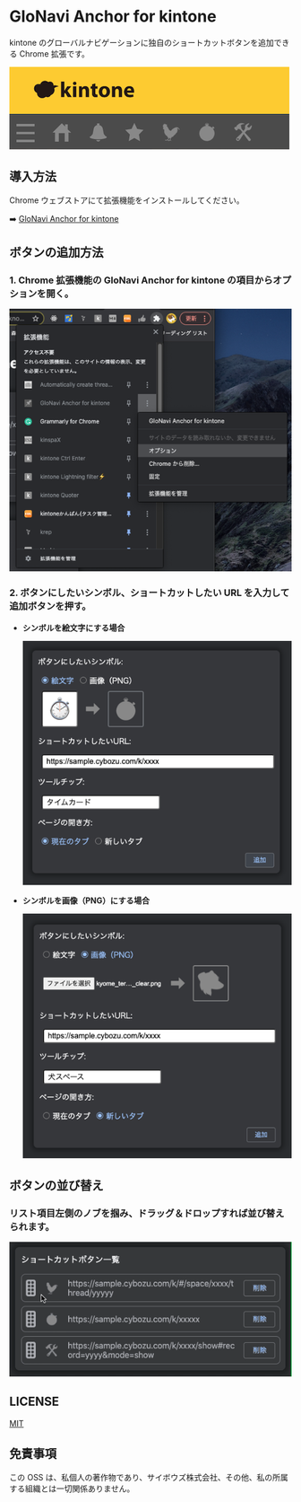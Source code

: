 # GloNavi Anchor for kintone

kintone のグローバルナビゲーションに独自のショートカットボタンを追加できる Chrome 拡張です。

![グローバルナビゲーションの画像](./resources/global_navigation.png)

## 導入方法

Chrome ウェブストアにて拡張機能をインストールしてください。

➡️ [GloNavi Anchor for kintone](https://chrome.google.com/webstore/detail/glonavi-anchor-for-kinton/gjniipeclimojedklghnfjfioklgfllc?hl=ja)

## ボタンの追加方法

### 1. Chrome 拡張機能の GloNavi Anchor for kintone の項目からオプションを開く。

![オプションを開く](./resources/open_option.png)

### 2. ボタンにしたいシンボル、ショートカットしたい URL を入力して追加ボタンを押す。

- **シンボルを絵文字にする場合**

  ![必要項目の入力と追加](./resources/add_emoji_anchor.png)

- **シンボルを画像（PNG）にする場合**

  ![必要項目の入力と追加](./resources/add_image_anchor.png)

## ボタンの並び替え

### リスト項目左側のノブを掴み、ドラッグ＆ドロップすれば並び替えられます。

![必要項目の入力と追加](./resources/sort_anchors.gif)

## LICENSE

[MIT](https://github.com/Kyome22/GloNavi-Anchor-for-kintone/blob/main/LICENSE)

## 免責事項

この OSS は、私個人の著作物であり、サイボウズ株式会社、その他、私の所属する組織とは一切関係ありません。
